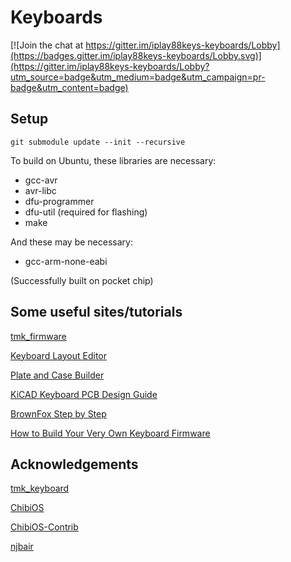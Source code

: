 # Keyboards

[![Join the chat at https://gitter.im/iplay88keys-keyboards/Lobby](https://badges.gitter.im/iplay88keys-keyboards/Lobby.svg)](https://gitter.im/iplay88keys-keyboards/Lobby?utm_source=badge&utm_medium=badge&utm_campaign=pr-badge&utm_content=badge)

## Setup

`git submodule update --init --recursive`

To build on Ubuntu, these libraries are necessary:

  * gcc-avr
  * avr-libc
  * dfu-programmer
  * dfu-util (required for flashing)
  * make

And these may be necessary:

  * gcc-arm-none-eabi
   
(Successfully built on pocket chip)

## Some useful sites/tutorials

[tmk_firmware](https://github.com/tmk/tmk_keyboard)

[Keyboard Layout Editor](http://www.keyboard-layout-editor.com/)

[Plate and Case Builder](http://builder.swillkb.com/)

[KiCAD Keyboard PCB Design Guide](https://deskthority.net/wiki/KiCAD_keyboard_PCB_design_guide)

[BrownFox Step by Step](https://deskthority.net/workshop-f7/brownfox-step-by-step-t6050.html)

[How to Build Your Very Own Keyboard Firmware](https://deskthority.net/workshop-f7/how-to-build-your-very-own-keyboard-firmware-t7177.html)

## Acknowledgements

[tmk_keyboard](https://github.com/tmk/tmk_keyboard)

[ChibiOS](https://github.com/ChibiOS/ChibiOS)

[ChibiOS-Contrib](https://github.com/ChibiOS/ChibiOS-Contrib)

[njbair](https://github.com/njbair/keyboard_firmware)
